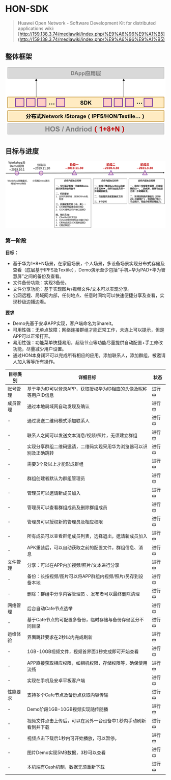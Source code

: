 # HON-SDK 

> Huawei Open Network - Software Development Kit for distributed applications
> wiki: [http://159.138.3.74/mediawiki/index.php/%E9%A6%96%E9%A1%B5](http://159.138.3.74/mediawiki/index.php/%E9%A6%96%E9%A1%B5)

## 整体框架
![](https://github.com/SJTU-OpenNetwork/D-SDK/blob/master/doc/image/architecture2.png)

## 目标与进度
![](https://github.com/SJTU-OpenNetwork/D-SDK/blob/master/doc/image/goals.png)

### 第一阶段

**目标：**
- 基于华为1+8+N场景，在家庭场景，个人场景，多设备场景实现分布式存储及查看（底层基于IPFS及Textile），Demo演示至少包括“手机+华为PAD+华为智慧屏”之间的备份及查看。
- 文件备份功能：实现3备份。
- 文件分享功能：基于实现图片/视频文件/文本可以实现分享。
- 公网远程、局域网内部，任何地点、任意时间均可以快速便捷分享及查看，实现秒级边播边看。

**要求**
- Demo先基于安卓APP实现，客户端命名为ShareIt。
- 可用性强：无单点故障；网络连接群组才能正常工作，未连上可以提示，但是APP可以正常打开。
- 易用性强：功能菜单快捷易用，超级节点等功能尽量提供自动配置+手工修改功能，尽量减少用户设置。
- 通过HON本身闭环可以完成所有相应的应用，添加联系人，添加群组，被邀请人加入等等所有操作。


| 目标类别 |  详细目标   | 状态  |
| ----    |  ----  | ----  |
|账号管理| 基于华为ID可以登录APP，获取授权华为ID相应的头像及昵称等用户ID信息 | 进行中 |
|成员管理|通过本地局域网自动发现及确认| 进行中 |
|-|通过发送二维码模式添加联系人| 进行中 |
|-|联系人之间可以发送文本消息/视频/照片，无须建立群组| 进行中 |
|-|实现分享群组二维码邀请，二维码实现采用华为浏览器可以识别及正确跳转| 进行中 |
|-|需要3个及以上才能形成群组| 进行中 |
|-|群组创建者默认为群组管理员| 进行中 |
|-|管理员可以邀请新成员加入| 进行中|
|-|管理员可以查看群组成员及删除群组成员| 进行中|
|-|管理员可以授权新的管理员及相应权限| 进行中|
|-|所有成员可以查看群组成员列表，选择退出，邀请新成员加入| 进行中 |
|-|APK重装后，可以自动获取之前的配置文件，群组信息、消息| 进行中 |
|文件管理|分享：可以在APP内加视频/照片/文本进行分享| 进行中 |
|-|备份：长按视频/图片可以将APP群组内视频/照片/另存到设备本地| 进行中 |
|-|删除：群组中分享内容管理员 、发布者可以最终删除清理| 进行中 |
|网络管理|后台自动Cafe节点选举| 进行中 |
|-|基于Cafe节点的可配置多备份，临时存储与备份存储区分不同目录| 进行中 |
|运维体验|界面跳转要求在2秒以内完成刷新| 进行中 |
|-|1GB-10GB视频文件，视频首界面1秒完成即可开始查看| 进行中 |
|-|APP直接获取相应权限，如相机权限，存储权限等，确保使用流畅| 进行中 |
|-|实现在手机及安卓平板客户端| 进行中 |
|性能要求|支持多个Cafe节点及备份点获取内容传输| 进行中 |
|-|Demo阶段1GB-10GB视频实现随传随播| 进行中 |
|-|视频文件点击上传后，可以在另外一台设备中1秒内手动刷新看到并下载| 进行中 |
|-|视频点击下载后1秒内可开始播放，可以暂停。| 进行中 |
|-|图片Demo实现5MB数据，3秒可以查看| 进行中 |
|-|本机端有Cash机制，数据无须重新下载|进行中|
